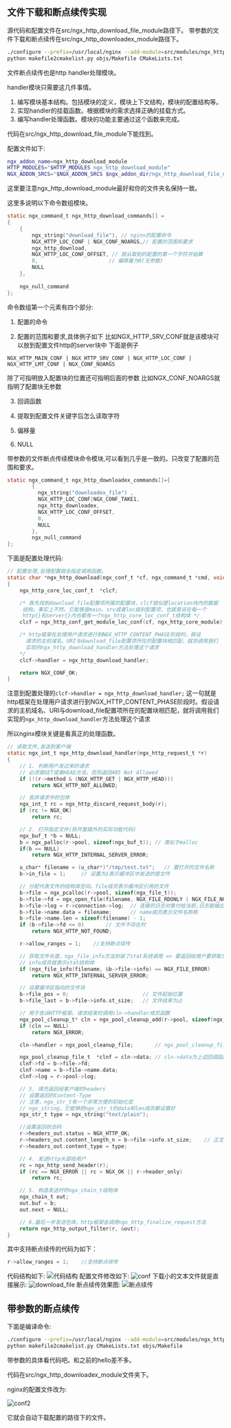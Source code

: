 ## 文件下载和断点续传实现

源代码和配置文件在src/ngx_http_download_file_module路径下。
带参数的文件下载和断点续传在src/ngx_http_downloadex_module路径下。

```bash
./configure --prefix=/usr/local/nginx --add-module=src/modules/ngx_http_download_file_module
python makefile2cmakelist.py objs/Makefile CMakeLists.txt
```

文件断点续传也是http handler处理模块。

handler模块只需要这几件事情。
1. 编写模块基本结构。包括模块的定义，模块上下文结构，模块的配置结构等。
2. 实现handler的挂载函数。根据模块的需求选择正确的挂载方式。
3. 编写handler处理函数。模块的功能主要通过这个函数来完成。

代码在src/ngx_http_download_file_module下能找到。

配置文件如下:

```bash
ngx_addon_name=ngx_http_download_module
HTTP_MODULES="$HTTP_MODULES ngx_http_download_module"
NGX_ADDON_SRCS="$NGX_ADDON_SRCS $ngx_addon_dir/ngx_http_download_file_module.c"
```
这里要注意ngx_http_download_module最好和你的文件夹名保持一致。

这里多说明以下命令数组模块。

```c
static ngx_command_t ngx_http_download_commands[] =
{
    {
        ngx_string("download_file"), // nginx的配置命令
        NGX_HTTP_LOC_CONF | NGX_CONF_NOARGS,// 配置的范围和要求
        ngx_http_download,
        NGX_HTTP_LOC_CONF_OFFSET, // 就从取到的配置的第一个字符开始算
        0,						 // 偏移量为0(无参数)
        NULL
    },
 
    ngx_null_command
};
```
命令数组第一个元素有四个部分:

1. 配置的命令

2. 配置的范围和要求,具体例子如下
比如NGX_HTTP_SRV_CONF就是该模块可以放到配置文件http的server块中 下面是例子
```
NGX_HTTP_MAIN_CONF | NGX_HTTP_SRV_CONF | NGX_HTTP_LOC_CONF | NGX_HTTP_LMT_CONF | NGX_CONF_NOARGS
```
除了可指明放入配置块的位置还可指明后面的参数 比如NGX_CONF_NOARGS就指明了配置块无参数
 
3. 回调函数

4. 提取到配置文件关键字后怎么读取字符

5. 偏移量

6. NULL

带参数的文件断点传续模块命令模块,可以看到几乎是一致的。只改变了配置的范围和要求。

```c
static ngx_command_t ngx_http_downloadex_commands[]={
        {
          ngx_string("downloadex_file") ,
          NGX_HTTP_LOC_CONF|NGX_CONF_TAKE1,
          ngx_http_downloadex,
          NGX_HTTP_LOC_CONF_OFFSET,
          0,
          NULL
        },
        ngx_null_command
};
```

下面是配置处理代码:

```c
// 配置处理,处理配置就会指定调用函数。 
static char *ngx_http_download(ngx_conf_t *cf, ngx_command_t *cmd, void *conf)
{
    ngx_http_core_loc_conf_t  *clcf;

    /* 首先找到download_file配置项所属的配置块，clcf貌似是location块内的数据
     结构，事实上不然。它能够是main、srv或者loc级别配置项，也就是说在每一个
     http{}和server{}内也都有一个ngx_http_core_loc_conf_t结构体 */
    clcf = ngx_http_conf_get_module_loc_conf(cf, ngx_http_core_module);

    /* http框架在处理用户请求进行到NGX_HTTP_CONTENT_PHASE阶段时。假设
      请求的主机域名、URI与download_file配置项所在的配置块相匹配，就将调用我们
      实现的ngx_http_download_handler方法处理这个请求
    */
    clcf->handler = ngx_http_download_handler;

    return NGX_CONF_OK;
}
```
注意到配置处理的`clcf->handler = ngx_http_download_handler;` 这一句就是http框架在处理用户请求进行到NGX_HTTP_CONTENT_PHASE阶段时。假设请求的主机域名、URI与download_file配置项所在的配置块相匹配，就将调用我们实现的`ngx_http_download_handler`方法处理这个请求

所以nginx模块关键是看真正的处理函数。
```c
// 读取文件,发送到客户端
static ngx_int_t ngx_http_download_handler(ngx_http_request_t *r)
{
    // 1. 判断用户发过来的请求
    // 必须是GET或者HEAD方法，否则返回405 Not Allowed
    if (!(r->method & (NGX_HTTP_GET | NGX_HTTP_HEAD)))
        return NGX_HTTP_NOT_ALLOWED;

    // 丢弃请求中的包体
    ngx_int_t rc = ngx_http_discard_request_body(r);
    if (rc != NGX_OK)
        return rc;

    // 2. 打开指定文件(除开套路外的实际功能代码)
    ngx_buf_t *b = NULL;
    b = ngx_palloc(r->pool, sizeof(ngx_buf_t)); // 类似于malloc
    if(b == NULL)
        return NGX_HTTP_INTERNAL_SERVER_ERROR;

    u_char* filename = (u_char*)"/tmp/test.txt";   // 要打开的文件名称
    b->in_file = 1;     // 设置为1表示缓冲区中发送的是文件

    // 分配代表文件的结构体空间。file成员表示缓冲区引用的文件
    b->file = ngx_pcalloc(r->pool, sizeof(ngx_file_t));
    b->file->fd = ngx_open_file(filename, NGX_FILE_RDONLY | NGX_FILE_NONBLOCK, NGX_FILE_OPEN, 0);// 接收返回的文件fd
    b->file->log = r->connection->log;  // 连接的日志对象付给当前,日志能输出了
    b->file->name.data = filename;      // name成员表示文件名称称
    b->file->name.len = sizeof(filename) - 1;
    if (b->file->fd <= 0)		// 文件不存在时
        return NGX_HTTP_NOT_FOUND;

    r->allow_ranges = 1;    //支持断点续传

    // 获取文件长度，ngx_file_info方法封装了stat系统调用 => 要返回给用户要获取文件的长度,http协议有content_length
    // info成员就表示stat结构体
    if (ngx_file_info(filename, &b->file->info) == NGX_FILE_ERROR)
        return NGX_HTTP_INTERNAL_SERVER_ERROR;

    // 设置缓冲区指向的文件块
    b->file_pos = 0;                        // 文件起始位置
    b->file_last = b->file->info.st_size;   // 文件结束为止

    // 用于告诉HTTP框架。请求结束时调用cln->handler成员函数
    ngx_pool_cleanup_t* cln = ngx_pool_cleanup_add(r->pool, sizeof(ngx_pool_cleanup_file_t));
    if (cln == NULL)
        return NGX_ERROR;

    cln->handler = ngx_pool_cleanup_file;       // ngx_pool_cleanup_file专用于关闭文件句柄

    ngx_pool_cleanup_file_t  *clnf = cln->data; // cln->data为上述回调函数的參数
    clnf->fd = b->file->fd;
    clnf->name = b->file->name.data;
    clnf->log = r->pool->log;

    // 3. 填充返回给客户端的headers
    // 设置返回的Content-Type
    // 注意，ngx_str_t有一个非常方便的初始化宏
    // ngx_string，它能够把ngx_str_t的data和len成员都设置好
    ngx_str_t type = ngx_string("text/plain");

    //设置返回状态码
    r->headers_out.status = NGX_HTTP_OK;
    r->headers_out.content_length_n = b->file->info.st_size;    // 正文长度,要获取文件大小
    r->headers_out.content_type = type;

    // 4. 发送http头部给用户
    rc = ngx_http_send_header(r);
    if (rc == NGX_ERROR || rc > NGX_OK || r->header_only)
        return rc;

    // 5. 构造发送时的ngx_chain_t结构体
    ngx_chain_t out;
    out.buf = b;
    out.next = NULL;

    // 6.最后一步发送包体，http框架会调用ngx_http_finalize_request方法
    return ngx_http_output_filter(r, &out);
}
```

其中支持断点续传的代码为如下：

```c
r->allow_ranges = 1;    //支持断点续传
```
代码结构如下:
![代码结构](./pic/04/01.png)
配置文件修改如下:
![conf](./pic/04/02.png)
下载小的文本文件就是直接展示:
![download_file](./pic/04/03.png)
断点续传效果图:
![断点续传](./pic/04/04.png)

## 带参数的断点续传

下面是编译命令:
```bash
./configure --prefix=/usr/local/nginx --add-module=src/modules/ngx_http_downloadex_module
python makefile2cmakelist.py CMakeLists.txt objs/Makefile 
```

带参数的具体看代码吧。和之前的hello差不多。

代码在src/ngx_http_downloadex_module文件夹下。

nginx的配置文件改为:

![conf2](./pic/04/05.png)

它就会自动下载配置的路径下的文件。
